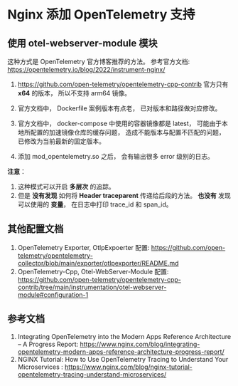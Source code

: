 # Nginx 添加 OpenTelemetry 支持

## 使用 otel-webserver-module 模块

这种方式是 OpenTelemetry 官方博客推荐的方法。
参考官方文档: https://opentelemetry.io/blog/2022/instrument-nginx/

1. https://github.com/open-telemetry/opentelemetry-cpp-contrib 官方只有 **x64** 的版本， 所以不支持 arm64 镜像。
2. 官方文档中， Dockerfile 案例版本有点老， 已对版本和路径做对应修改。
3. 官方文档中， docker-compose 中使用的容器镜像都是 latest， 可能由于本地所配置的加速镜像仓库的缓存问题， 造成不能版本与配置不匹配的问题， 已修改为当前最新的固定版本。

4. 添加 mod_opentelemetry.so 之后， 会有输出很多 error 级别的日志。

**注意**：

1. 这种模式可以开启 **多层次** 的追踪。
2. 但是 **没有发现** 如何将 **Header traceparent** 传递给后段的方法。 **也没有** 发现可以使用的 **变量**， 在日志中打印 trace_id 和 span_id。


## 其他配置文档

1. OpenTelemetry Exporter, OtlpExpoerter 配置: https://github.com/open-telemetry/opentelemetry-collector/blob/main/exporter/otlpexporter/README.md
2. OpenTelemetry-Cpp, Otel-WebServer-Module 配置: https://github.com/open-telemetry/opentelemetry-cpp-contrib/tree/main/instrumentation/otel-webserver-module#configuration-1

## 参考文档

1. Integrating OpenTelemetry into the Modern Apps Reference Architecture – A Progress Report: https://www.nginx.com/blog/integrating-opentelemetry-modern-apps-reference-architecture-progress-report/
2. NGINX Tutorial: How to Use OpenTelemetry Tracing to Understand Your Microservices
: https://www.nginx.com/blog/nginx-tutorial-opentelemetry-tracing-understand-microservices/

